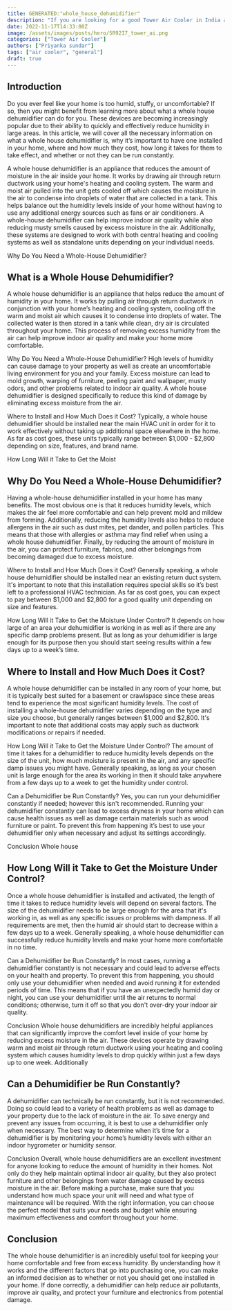```yaml
---
title: GENERATED:"whole_house_dehumidifier"
description: "If you are looking for a good Tower Air Cooler in India and are confused with multiple options, this article is for you. We look at some of the best air coolers giving bang for the buck and have created a list of all the reliable Tower Air Coolers that you can purchase today."
date: 2022-11-17T14:33:00Z
image: /assets/images/posts/hero/5R92I7_tower_ai.png
categories: ["Tower Air Cooler"]
authors: ["Priyanka sundar"]
tags: ["air cooler", "general"]
draft: true
---
```


## Introduction



Do you ever feel like your home is too humid, stuffy, or uncomfortable? If so, then you might benefit from learning more about what a whole house dehumidifier can do for you. These devices are becoming increasingly popular due to their ability to quickly and effectively reduce humidity in large areas. In this article, we will cover all the necessary information on what a whole house dehumidifier is, why it’s important to have one installed in your home, where and how much they cost, how long it takes for them to take effect, and whether or not they can be run constantly. 

A whole house dehumidifier is an appliance that reduces the amount of moisture in the air inside your home. It works by drawing air through return ductwork using your home's heating and cooling system. The warm and moist air pulled into the unit gets cooled off which causes the moisture in the air to condense into droplets of water that are collected in a tank. This helps balance out the humidity levels inside of your home without having to use any additional energy sources such as fans or air conditioners. A whole-house dehumidifier can help improve indoor air quality while also reducing musty smells caused by excess moisture in the air. Additionally, these systems are designed to work with both central heating and cooling systems as well as standalone units depending on your individual needs. 

Why Do You Need a Whole-House Dehumidifier?


## What is a Whole House Dehumidifier?




A whole house dehumidifier is an appliance that helps reduce the amount of humidity in your home. It works by pulling air through return ductwork in conjunction with your home’s heating and cooling system, cooling off the warm and moist air which causes it to condense into droplets of water. The collected water is then stored in a tank while clean, dry air is circulated throughout your home. This process of removing excess humidity from the air can help improve indoor air quality and make your home more comfortable. 

Why Do You Need a Whole-House Dehumidifier? 
High levels of humidity can cause damage to your property as well as create an uncomfortable living environment for you and your family. Excess moisture can lead to mold growth, warping of furniture, peeling paint and wallpaper, musty odors, and other problems related to indoor air quality. A whole house dehumidifier is designed specifically to reduce this kind of damage by eliminating excess moisture from the air. 

Where to Install and How Much Does it Cost? 
Typically, a whole house dehumidifier should be installed near the main HVAC unit in order for it to work effectively without taking up additional space elsewhere in the home. As far as cost goes, these units typically range between $1,000 - $2,800 depending on size, features, and brand name. 

How Long Will it Take to Get the Moist


## Why Do You Need a Whole-House Dehumidifier?



Having a whole-house dehumidifier installed in your home has many benefits. The most obvious one is that it reduces humidity levels, which makes the air feel more comfortable and can help prevent mold and mildew from forming. Additionally, reducing the humidity levels also helps to reduce allergens in the air such as dust mites, pet dander, and pollen particles. This means that those with allergies or asthma may find relief when using a whole house dehumidifier. Finally, by reducing the amount of moisture in the air, you can protect furniture, fabrics, and other belongings from becoming damaged due to excess moisture. 

Where to Install and How Much Does it Cost?
Generally speaking, a whole house dehumidifier should be installed near an existing return duct system. It's important to note that this installation requires special skills so it’s best left to a professional HVAC technician. As far as cost goes, you can expect to pay between $1,000 and $2,800 for a good quality unit depending on size and features. 

How Long Will it Take to Get the Moisture Under Control? 
It depends on how large of an area your dehumidifier is working in as well as if there are any specific damp problems present. But as long as your dehumidifier is large enough for its purpose then you should start seeing results within a few days up to a week’s time.


## Where to Install and How Much Does it Cost?



A whole house dehumidifier can be installed in any room of your home, but it is typically best suited for a basement or crawlspace since these areas tend to experience the most significant humidity levels. The cost of installing a whole-house dehumidifier varies depending on the type and size you choose, but generally ranges between $1,000 and $2,800. It's important to note that additional costs may apply such as ductwork modifications or repairs if needed. 

How Long Will it Take to Get the Moisture Under Control?
The amount of time it takes for a dehumidifier to reduce humidity levels depends on the size of the unit, how much moisture is present in the air, and any specific damp issues you might have. Generally speaking, as long as your chosen unit is large enough for the area its working in then it should take anywhere from a few days up to a week to get the humidity under control. 

Can a Dehumidifier be Run Constantly? 
Yes, you can run your dehumidifier constantly if needed; however this isn't recommended. Running your dehumidifier constantly can lead to excess dryness in your home which can cause health issues as well as damage certain materials such as wood furniture or paint. To prevent this from happening it’s best to use your dehumidifier only when necessary and adjust its settings accordingly. 

Conclusion 
Whole house


## How Long Will it Take to Get the Moisture Under Control?




Once a whole house dehumidifier is installed and activated, the length of time it takes to reduce humidity levels will depend on several factors. The size of the dehumidifier needs to be large enough for the area that it's working in, as well as any specific issues or problems with dampness. If all requirements are met, then the humid air should start to decrease within a few days up to a week. Generally speaking, a whole house dehumidifier can successfully reduce humidity levels and make your home more comfortable in no time. 

Can a Dehumidifier be Run Constantly?
In most cases, running a dehumidifier constantly is not necessary and could lead to adverse effects on your health and property. To prevent this from happening, you should only use your dehumidifier when needed and avoid running it for extended periods of time. This means that if you have an unexpectedly humid day or night, you can use your dehumidifier until the air returns to normal conditions; otherwise, turn it off so that you don't over-dry your indoor air quality. 

Conclusion
Whole house dehumidifiers are incredibly helpful appliances that can significantly improve the comfort level inside of your home by reducing excess moisture in the air. These devices operate by drawing warm and moist air through return ductwork using your heating and cooling system which causes humidity levels to drop quickly within just a few days up to one week. Additionally


## Can a Dehumidifier be Run Constantly?


 
A dehumidifier can technically be run constantly, but it is not recommended. Doing so could lead to a variety of health problems as well as damage to your property due to the lack of moisture in the air. To save energy and prevent any issues from occurring, it is best to use a dehumidifier only when necessary. The best way to determine when it’s time for a dehumidifier is by monitoring your home’s humidity levels with either an indoor hygrometer or humidity sensor. 

Conclusion
Overall, whole house dehumidifiers are an excellent investment for anyone looking to reduce the amount of humidity in their homes. Not only do they help maintain optimal indoor air quality, but they also protect furniture and other belongings from water damage caused by excess moisture in the air. Before making a purchase, make sure that you understand how much space your unit will need and what type of maintenance will be required. With the right information, you can choose the perfect model that suits your needs and budget while ensuring maximum effectiveness and comfort throughout your home.


## Conclusion


 
The whole house dehumidifier is an incredibly useful tool for keeping your home comfortable and free from excess humidity. By understanding how it works and the different factors that go into purchasing one, you can make an informed decision as to whether or not you should get one installed in your home. If done correctly, a dehumidifier can help reduce air pollutants, improve air quality, and protect your furniture and electronics from potential damage.


